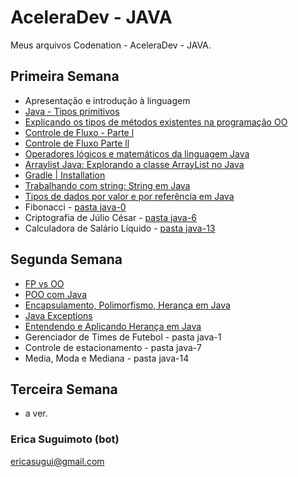 # AceleraDev - JAVA

Meus arquivos Codenation - AceleraDev - JAVA.

## Primeira Semana
- Apresentação e introdução à linguagem
- [Java - Tipos primitivos](http://www.universidadejava.com.br/materiais/java-tipos-primitivos/)
- [Explicando os tipos de métodos existentes na programação OO](https://www.devmedia.com.br/metodos/7348)
- [Controle de Fluxo - Parte l](https://www.devmedia.com.br/controle-de-fluxo-parte-l/5527)
- [Controle de Fluxo Parte ll](https://www.devmedia.com.br/controle-de-fluxo-parte-ll/5722)
- [Operadores lógicos e matemáticos da linguagem Java](https://www.devmedia.com.br/operadores-logicos-e-matematicos-da-linguagem-java/25248)
- [Arraylist Java: Explorando a classe ArrayList no Java](https://www.devmedia.com.br/explorando-a-classe-arraylist-no-java/24298)
- [Gradle | Installation](https://gradle.org/install/)
- [Trabalhando com string: String em Java](https://www.devmedia.com.br/trabalhando-com-string-string-em-java/21737)
- [Tipos de dados por valor e por referência em Java](https://www.devmedia.com.br/tipos-de-dados-por-valor-e-por-referencia-em-java/25293)
- Fibonacci - [pasta java-0](https://github.com/EricaSugui/Codenation-Java/tree/master/java-0)
- Criptografia de Júlio César - [pasta java-6](https://github.com/EricaSugui/Codenation-Java/tree/master/java-6)
- Calculadora de Salário Líquido - [pasta java-13](https://github.com/EricaSugui/Codenation-Java/tree/master/java-13)

## Segunda Semana
- [FP vs OO](https://blog.cleancoder.com/uncle-bob/2018/04/13/FPvsOO.html)
- [POO com Java](https://www.devmedia.com.br/programacao-orientada-a-objetos-com-java/18449)
- [Encapsulamento, Polimorfismo, Herança em Java](https://www.devmedia.com.br/encapsulamento-polimorfismo-heranca-em-java/12991)
- [Java Exceptions](https://www.devmedia.com.br/trabalhando-com-excecoes-em-java/27601)
- [Entendendo e Aplicando Herança em Java](https://www.devmedia.com.br/entendendo-e-aplicando-heranca-em-java/24544)
- Gerenciador de Times de Futebol - pasta java-1
- Controle de estacionamento - pasta java-7
- Media, Moda e Mediana - pasta java-14

## Terceira Semana
- a ver.

### Erica Suguimoto (bot)
ericasugui@gmail.com
